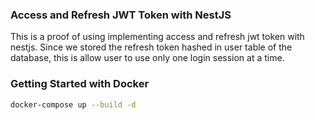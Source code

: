 ### Access and Refresh JWT Token with NestJS
This is a proof of using implementing access and refresh jwt token with nestjs. Since we stored the refresh token hashed in user table of the database, this is allow user to use only one login session at a time.

### Getting Started with Docker

```bash
docker-compose up --build -d
```
